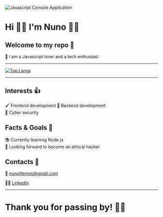 ![Javascript Console Application](https://i.imgur.com/poOqYTF.png)

# Hi 👋🏻 I'm Nuno 👦🏻
## Welcome to my repo 💾
🤖 I am a Javascript lover and a tech enthusiast

***
[![Top Langs](https://github-readme-stats.vercel.app/api/top-langs/?username=nunojllemos&layout=compact&theme=dracula)](https://github.com/nunojllemos/github-readme-stats)
***

 ## Interests 👍

🖌️ Frontend development
💾 Backend development  
🔐 Cyber security

## Facts & Goals 🎯

📚 Currently learning Node js  
💂 Looking forward to become an ethical hacker 

## Contacts 📣

📩 [nunojllemos@gmail.com](nunojllemos@gmail.com)

🤝🏻 [LinkedIn](https://www.linkedin.com/in/nunojllemos/)

***

# Thank you for passing by! 👋🏻
